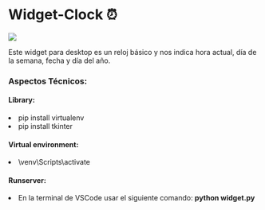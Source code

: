 <caption>
    <div class="container" style="text-aling:center";>
        <h1>Widget-Clock ⏰</h1>
    </div>
</caption>

<section>
<div class="container">
    <img src="https://github.com/user-attachments/assets/41e8f617-31e7-4f6a-ba19-8865619f7e24">
</div>   

<section>
<div class="container">
    <p>Este widget para desktop es un reloj básico y nos indica hora actual, día de la semana, fecha y día del año.</p>
</div>

<div class="container">
    <h3>Aspectos Técnicos:</h3>
</div>

<div class="container">
    <h4>Library:</h4>
        <li>pip install virtualenv</li>
        <li>pip install tkinter</li>
</div>

<div class="container">
    <h4>Virtual environment:</h4>
        <li>\venv\Scripts\activate</li>
</div>
</section>
        
<footer>
    <div class="container">
        <h4>Runserver:</h4>
             <li>En la terminal de VSCode usar el siguiente comando: <b>python widget.py</b></li>        
    </div>
</footer>
